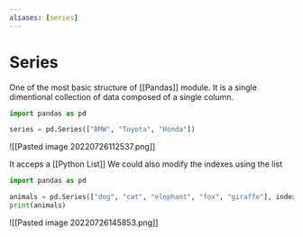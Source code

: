 ```yaml
---
aliases: [series]
---
```

# Series
One of the most basic structure of [[Pandas]] module. It is a single dimentional collection of data composed of a single column.
```python
import pandas as pd

series = pd.Series(["BMW", "Toyota", "Honda"])
```
![[Pasted image 20220726112537.png]]

It acceps a [[Python List]]
We could also modify the indexes using the list
```python
import pandas as pd

animals = pd.Series(["dog", "cat", "elephant", "fox", "giraffe"], index=[0, 3, 2, 3, 19])
print(animals)
```
![[Pasted image 20220726145853.png]]




